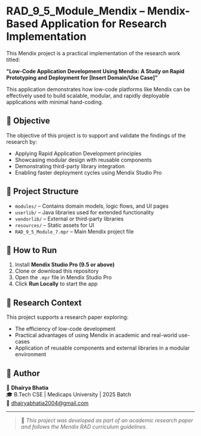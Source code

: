 # RAD_9_5_Module_Mendix – Mendix-Based Application for Research Implementation

This Mendix project is a practical implementation of the research work titled:

**"Low-Code Application Development Using Mendix: A Study on Rapid Prototyping and Deployment for [Insert Domain/Use Case]"**

This application demonstrates how low-code platforms like Mendix can be effectively used to build scalable, modular, and rapidly deployable applications with minimal hand-coding.

## 🎯 Objective

The objective of this project is to support and validate the findings of the research by:

- Applying Rapid Application Development principles
- Showcasing modular design with reusable components
- Demonstrating third-party library integration
- Enabling faster deployment cycles using Mendix Studio Pro

## 🔧 Project Structure

- `modules/` – Contains domain models, logic flows, and UI pages
- `userlib/` – Java libraries used for extended functionality
- `vendorlib/` – External or third-party libraries
- `resources/` – Static assets for UI
- `RAD_9_5_Module_7.mpr` – Main Mendix project file

## 🚀 How to Run

1. Install **Mendix Studio Pro (9.5 or above)**
2. Clone or download this repository
3. Open the `.mpr` file in Mendix Studio Pro
4. Click **Run Locally** to start the app

## 📝 Research Context

This project supports a research paper exploring:
- The efficiency of low-code development
- Practical advantages of using Mendix in academic and real-world use-cases
- Application of reusable components and external libraries in a modular environment

## 🙌 Author

👤 **Dhairya Bhatia**  
🎓 B.Tech CSE | Medicaps University | 2025 Batch  
📧 dhairyabhatia2004@gmail.com  

---

> 📌 *This project was developed as part of an academic research paper and follows the Mendix RAD curriculum guidelines.*
